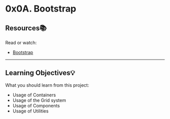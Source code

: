 # 0x0A. Bootstrap

## Resources:books:
Read or watch:
* [Bootstrap](https://intranet.hbtn.io/rltoken/2co2ipxHSi4kjIU6wAHzgw)

---
## Learning Objectives:bulb:
What you should learn from this project:

* Usage of Containers
* Usage of the Grid system
* Usage of Components
* Usage of Utilities